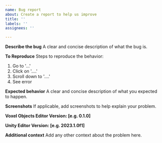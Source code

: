 ```yaml
---
name: Bug report
about: Create a report to help us improve
title: ''
labels: ''
assignees: ''

---
```


**Describe the bug**
A clear and concise description of what the bug is.

**To Reproduce**
Steps to reproduce the behavior:
1. Go to '...'
2. Click on '....'
3. Scroll down to '....'
4. See error

**Expected behavior**
A clear and concise description of what you expected to happen.

**Screenshots**
If applicable, add screenshots to help explain your problem.

**Voxel Objects Editor Version: [e.g. 0.1.0]**

**Unity Editor Version: [e.g. 2023.1.0f1]**

**Additional context**
Add any other context about the problem here.
